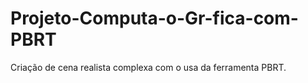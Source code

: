 # Projeto-Computa-o-Gr-fica-com-PBRT
Criação de cena realista complexa com o usa da ferramenta PBRT.
